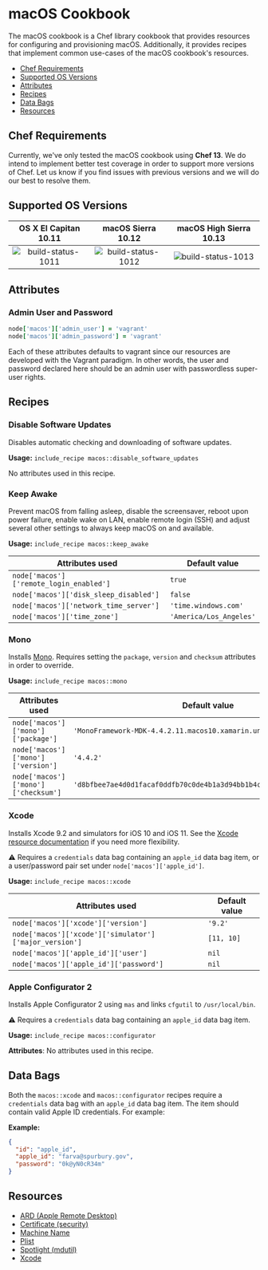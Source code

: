 macOS Cookbook
==============

The macOS cookbook is a Chef library cookbook that provides resources for configuring
and provisioning macOS. Additionally, it provides recipes that implement common
use-cases of the macOS cookbook's resources.

- [Chef Requirements](#chef-requirements)
- [Supported OS Versions](#supported-os-versions)
- [Attributes](#attributes)
- [Recipes](#recipes)
- [Data Bags](#data-bags)
- [Resources](#resources)

Chef Requirements
-----------------

Currently, we've only tested the macOS cookbook using **Chef 13**. We do intend to implement
better test coverage in order to support more versions of Chef. Let us know
if you find issues with previous versions and we will do our best to resolve them.

Supported OS Versions
---------------------

| OS X El Capitan 10.11 | macOS Sierra 10.12 | macOS High Sierra 10.13 |
|:---------------------:|:------------------:|:-----------------------:|
| ![build-status-1011](https://office.visualstudio.com/_apis/public/build/definitions/59d72877-1cea-4eb6-9d06-66716573631a/2140/badge) | ![build-status-1012](https://office.visualstudio.com/_apis/public/build/definitions/59d72877-1cea-4eb6-9d06-66716573631a/2140/badge) | ![build-status-1013](https://office.visualstudio.com/_apis/public/build/definitions/59d72877-1cea-4eb6-9d06-66716573631a/2143/badge) |

Attributes
----------

### Admin User and Password

```ruby
node['macos']['admin_user'] = 'vagrant'
node['macos']['admin_password'] = 'vagrant'
```

Each of these attributes defaults to vagrant since our resources are developed
with the Vagrant paradigm. In other words, the user and password declared here
should be an admin user with passwordless super-user rights.

Recipes
-------

### Disable Software Updates

Disables automatic checking and downloading of software updates.

**Usage:** `include_recipe macos::disable_software_updates`

No attributes used in this recipe.

### Keep Awake

Prevent macOS from falling asleep, disable the screensaver, reboot upon power failure,
enable wake on LAN, enable remote login (SSH) and adjust several other settings
to always keep macOS on and available.

**Usage:** `include_recipe macos::keep_awake`

| Attributes used                         | Default value           |
|-----------------------------------------|-------------------------|
| `node['macos']['remote_login_enabled']` | `true`                  |
| `node['macos']['disk_sleep_disabled']`  | `false`                 |
| `node['macos']['network_time_server']`  | `'time.windows.com'`    |
| `node['macos']['time_zone']`            | `'America/Los_Angeles'` |

### Mono

Installs [Mono](http://www.mono-project.com/docs/about-mono/). Requires setting
the `package`, `version` and `checksum` attributes in order to override.

**Usage:** `include_recipe macos::mono`

| Attributes used                     | Default value                                                        |
|-------------------------------------|----------------------------------------------------------------------|
| `node['macos']['mono']['package']`  | `'MonoFramework-MDK-4.4.2.11.macos10.xamarin.universal.pkg'`         |
| `node['macos']['mono']['version']`  | `'4.4.2'`                                                            |
| `node['macos']['mono']['checksum']` | `'d8bfbee7ae4d0d1facaf0ddfb70c0de4b1a3d94bb1b4c38e8fa4884539f54e23'` |

### Xcode

Installs Xcode 9.2 and simulators for iOS 10 and iOS 11. See the
[Xcode resource documentation](https://github.com/Microsoft/macos-cookbook/blob/master/documentation/resource_xcode.md) if you need
more flexibility.

:warning: Requires a `credentials` data bag containing an `apple_id` data bag item,
or a user/password pair set under `node['macos']['apple_id']`.

**Usage:** `include_recipe macos::xcode`

| Attributes used                                        | Default value |
|--------------------------------------------------------|---------------|
| `node['macos']['xcode']['version']`                    | `'9.2'`       |
| `node['macos']['xcode']['simulator']['major_version']` | `[11, 10]`    |
| `node['macos']['apple_id']['user']`                    | `nil`         |
| `node['macos']['apple_id']['password']`                | `nil`         |

### Apple Configurator 2

Installs Apple Configurator 2 using `mas` and links `cfgutil` to
`/usr/local/bin`.

:warning: Requires a `credentials` data bag containing an `apple_id` data bag item.

**Usage:** `include_recipe macos::configurator`

**Attributes**: No attributes used in this recipe.

Data Bags
---------

Both the `macos::xcode` and `macos::configurator` recipes require a `credentials`
data bag with an `apple_id` data bag item. The item should contain valid Apple ID
credentials. For example:

**Example:**

```json
{
  "id": "apple_id",
  "apple_id": "farva@spurbury.gov",
  "password": "0k@yN0cR34m"
}
```

Resources
---------

- [ARD (Apple Remote Desktop)](https://github.com/Microsoft/macos-cookbook/blob/master/documentation/resource_ard.md)
- [Certificate (security)](https://github.com/Microsoft/macos-cookbook/blob/master/documentation/resource_certificate.md)
- [Machine Name](https://github.com/Microsoft/macos-cookbook/blob/master/documentation/resource_machine_name.md)
- [Plist](https://github.com/Microsoft/macos-cookbook/blob/master/documentation/resource_plist.md)
- [Spotlight (mdutil)](https://github.com/Microsoft/macos-cookbook/blob/master/documentation/resource_spotlight.md)
- [Xcode](https://github.com/Microsoft/macos-cookbook/blob/master/documentation/resource_xcode.md)

